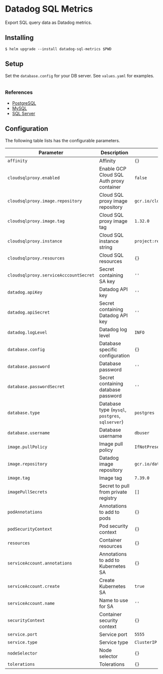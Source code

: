 # Datadog SQL Metrics
Export SQL query data as Datadog metrics.


## Installing

```console
$ helm upgrade --install datadog-sql-metrics $PWD
```

## Setup
Set the `database.config` for your DB server. See `values.yaml` for examples.
```yaml
```

### References
- [PostgreSQL](https://github.com/DataDog/integrations-core/blob/master/postgres/datadog_checks/postgres/data/conf.yaml.example)
- [MySQL](https://github.com/DataDog/integrations-core/blob/master/mysql/datadog_checks/mysql/data/conf.yaml.example)
- [SQL Server](https://github.com/DataDog/integrations-core/blob/master/sqlserver/datadog_checks/sqlserver/data/conf.yaml.example)


## Configuration

The following table lists has the configurable parameters.

| Parameter                             | Description                                      | Default                            |
| ------------------------------------- | ------------------------------------------------ | ---------------------------------- |
| `affinity`                            | Affinity                                         | `{}`                               |
| `cloudsqlproxy.enabled`               | Enable GCP Cloud SQL Auth proxy container        | `false`                            |
| `cloudsqlproxy.image.repository`      | Cloud SQL proxy image repository                 | `gcr.io/cloudsql-docker/gce-proxy` |
| `cloudsqlproxy.image.tag`             | Cloud SQL proxy image tag                        | `1.32.0`                           |
| `cloudsqlproxy.instance`              | Cloud SQL instance string                        | `project:region:database=tcp:5432` |
| `cloudsqlproxy.resources`             | Cloud SQL resources                              | `{}`                               |
| `cloudsqlproxy.serviceAcccountSecret` | Secret containing SA key                         | `''`                               |
| `datadog.apiKey`                      | Datadog API key                                  | `''`                               |
| `datadog.apiSecret`                   | Secret containing Datadog API key                | `''`                               |
| `datadog.logLevel`                    | Datadog log level                                | `INFO`                             |
| `database.config`                     | Database specific configuration                  | `{}`                               |
| `database.password`                   | Database password                                | `''`                               |
| `database.passwordSecret`             | Secret containing database password              | `''`                               |
| `database.type`                       | Database type (`mysql`, `postgres`, `sqlserver`) | `postgres`                         |
| `database.username`                   | Database username                                | `dbuser`                           |
| `image.pullPolicy`                    | Image pull policy                                | `IfNotPresent`                     |
| `image.repository`                    | Datadog image repository                         | `gcr.io/datadoghq/agent`           |
| `image.tag`                           | Image tag                                        | `7.39.0`                           |
| `imagePullSecrets`                    | Secret to pull from private registry             | `[]`                               |
| `podAnnotations`                      | Annotations to add to  pods                      | `{}`                               |
| `podSecurityContext`                  | Pod security context                             | `{}`                               |
| `resources`                           | Container resources                              | `{}`                               |
| `serviceAccount.annotations`          | Annotations to add to Kubernetes SA              | `{}`                               |
| `serviceAccount.create`               | Create Kubernetes SA                             | `true`                             |
| `serviceAccount.name`                 | Name to use for SA                               | `''`                               |
| `securityContext`                     | Container security context                       | `{}`                               |
| `service.port`                        | Service port                                     | `5555`                             |
| `service.type`                        | Service type                                     | `ClusterIP`                        |
| `nodeSelector`                        | Node selector                                    | `{}`                               |
| `tolerations`                         | Tolerations                                      | `{}`                               |

